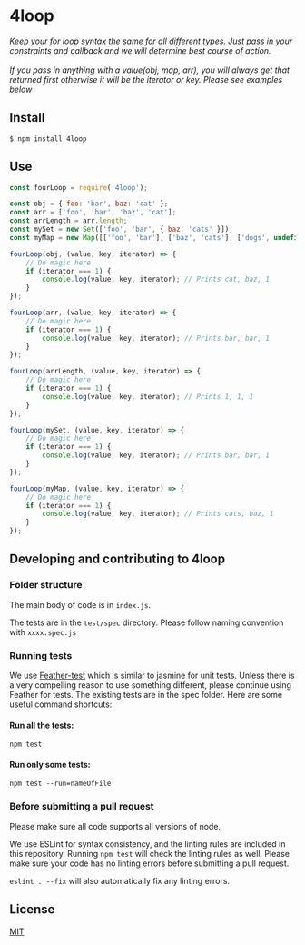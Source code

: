 # 4loop

*Keep your for loop syntax the same for all different types.
Just pass in your constraints and callback and we will determine best course of action.
<br><br>If you pass in anything with a value(obj, map, arr), you will always get that returned first otherwise it will be the iterator or key. Please see examples below*

## Install

`$ npm install 4loop`

## Use

```js
const fourLoop = require('4loop');

const obj = { foo: 'bar', baz: 'cat' };
const arr = ['foo', 'bar', 'baz', 'cat'];
const arrLength = arr.length;
const mySet = new Set(['foo', 'bar', { baz: 'cats' }]);
const myMap = new Map([['foo', 'bar'], ['baz', 'cats'], ['dogs', undefined]]);

fourLoop(obj, (value, key, iterator) => {
    // Do magic here
    if (iterator === 1) {
        console.log(value, key, iterator); // Prints cat, baz, 1
    }
});

fourLoop(arr, (value, key, iterator) => {
    // Do magic here
    if (iterator === 1) {
        console.log(value, key, iterator); // Prints bar, bar, 1
    }
});

fourLoop(arrLength, (value, key, iterator) => {
    // Do magic here
    if (iterator === 1) {
        console.log(value, key, iterator); // Prints 1, 1, 1
    }
});

fourLoop(mySet, (value, key, iterator) => {
    // Do magic here
    if (iterator === 1) {
        console.log(value, key, iterator); // Prints bar, bar, 1
    }
});

fourLoop(myMap, (value, key, iterator) => {
    // Do magic here
    if (iterator === 1) {
        console.log(value, key, iterator); // Prints cats, baz, 1
    }
});

```
## Developing and contributing to 4loop

### Folder structure

The main body of code is in `index.js`.

The tests are in the `test/spec` directory. Please follow naming convention with `xxxx.spec.js`

### Running tests

We use [Feather-test](https://www.npmjs.com/package/feather-test) which is similar to jasmine for unit tests. Unless there is a very compelling reason to use something different, please continue using Feather for tests. The existing tests are in the spec folder. Here are some useful command shortcuts:

#### Run all the tests:

`npm test`

#### Run only some tests:

`npm test --run=nameOfFile`

### Before submitting a pull request

Please make sure all code supports all versions of node.

We use ESLint for syntax consistency, and the linting rules are included in this repository. Running `npm test` will check the linting rules as well. Please make sure your code has no linting errors before submitting a pull request.

`eslint . --fix` will also automatically fix any linting errors.

## License

[MIT](https://github.com/raymondborkowski/4loop/blob/master/LICENSE)
